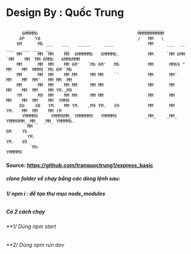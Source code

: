 
# Design By : Quốc Trung

```
	   ____                                       __________                                      
	  6MMMMb                                      MMMMMMMMMM                                      
	 8P    Y8                                     /   MM   \                                      
	6M      Mb ___   ___   _____     ____             MM     ___  __ ___   ___ ___  __     __     
	MM      MM `MM    MM  6MMMMMb   6MMMMb.           MM     `MM 6MM `MM    MM `MM 6MMb   6MMbMMM 
	MM      MM  MM    MM 6M'   `Mb 6M'   Mb           MM      MM69 "  MM    MM  MMM9 `Mb 6M'`Mb   
	MM      MM  MM    MM MM     MM MM    `'           MM      MM'     MM    MM  MM'   MM MM  MM   
	MM      MM  MM    MM MM     MM MM                 MM      MM      MM    MM  MM    MM YM.,M9   
	YM      M9  MM    MM MM     MM MM                 MM      MM      MM    MM  MM    MM  YMM9    
	 8b    d8   YM.   MM YM.   ,M9 YM.   d9           MM      MM      YM.   MM  MM    MM (M       
	  YMMMM9     YMMM9MM_ YMMMMM9   YMMMM9           _MM_    _MM_      YMMM9MM__MM_  _MM_ YMMMMb. 
	    MM                                                                               6M    Yb 
	    YM.                                                                              YM.   d9 
	     `Mo                                                                              YMMMM9  

```
#### Source: https://github.com/tranquoctrung1/express_basic

##### clone folder về chạy bằng các dòng lệnh sau: 

###### **1/ npm i : để tạo thư mục node_modules**

##### Có 2 cách chạy 

###### **1/ Dùng npm start

###### **2/ Dùng npm run dev